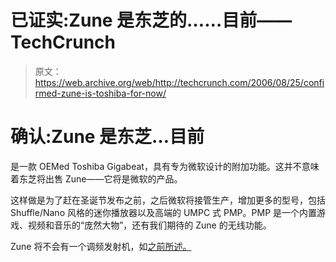 # 已证实:Zune 是东芝的……目前——TechCrunch

> 原文：<https://web.archive.org/web/http://techcrunch.com/2006/08/25/confirmed-zune-is-toshiba-for-now/>

# 确认:Zune 是东芝…目前

是一款 OEMed Toshiba Gigabeat，具有专为微软设计的附加功能。这并不意味着东芝将出售 Zune——它将是微软的产品。

这样做是为了赶在圣诞节发布之前，之后微软将接管生产，增加更多的型号，包括 Shuffle/Nano 风格的迷你播放器以及高端的 UMPC 式 PMP。PMP 是一个内置游戏、视频和音乐的“庞然大物”，还有我们期待的 Zune 的无线功能。

Zune 将不会有一个调频发射机，如[之前所述。](https://web.archive.org/web/20191226031154/http://crunchgear.com/2006/08/17/more-microsoft-zune-details/)